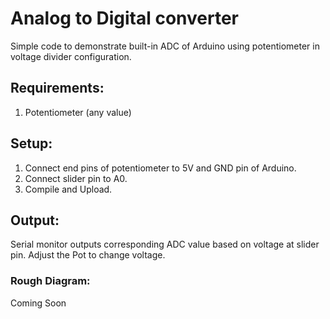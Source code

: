 # Analog to Digital converter
Simple code to demonstrate built-in ADC of Arduino using potentiometer in voltage divider configuration.

## Requirements:
1. Potentiometer (any value)

## Setup:
1. Connect end pins of potentiometer to 5V and GND pin of Arduino.
2. Connect slider pin to A0.
3. Compile and Upload.

## Output:
Serial monitor outputs corresponding ADC value based on voltage at slider pin. Adjust the Pot to change voltage.

### Rough Diagram:
Coming Soon
